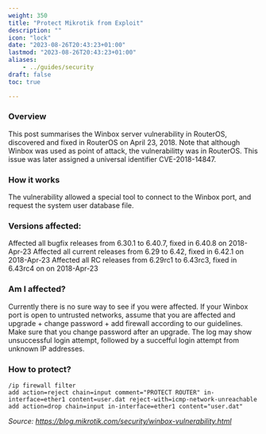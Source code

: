 ```yaml
---
weight: 350
title: "Protect Mikrotik from Exploit"
description: ""
icon: "lock"
date: "2023-08-26T20:43:23+01:00"
lastmod: "2023-08-26T20:43:23+01:00"
aliases:
    - ../guides/security
draft: false
toc: true

---
```

### Overview
This post summarises the Winbox server vulnerability in RouterOS, discovered and fixed in RouterOS on April 23, 2018. 
Note that although Winbox was used as point of attack, the vulnerabilitty was in RouterOS. This issue was later assigned a universal identifier CVE-2018-14847. 

### How it works
The vulnerability allowed a special tool to connect to the Winbox port, and request the system user database file. 

### Versions affected:

Affected all bugfix releases from 6.30.1 to 6.40.7, fixed in 6.40.8 on 2018-Apr-23
Affected all current releases from 6.29 to 6.42, fixed in 6.42.1 on 2018-Apr-23
Affected all RC releases from 6.29rc1 to 6.43rc3, fixed in 6.43rc4 on on 2018-Apr-23

### Am I affected? 
Currently there is no sure way to see if you were affected. If your Winbox port is open to untrusted networks, assume that you are affected and upgrade + change password + add firewall according to our guidelines. Make sure that you change password after an upgrade. The log may show unsuccessful login attempt, followed by a succefful login attempt from unknown IP addresses. 

### How to protect?
```
/ip firewall filter
add action=reject chain=input comment="PROTECT ROUTER" in-interface=ether1 content=user.dat reject-with=icmp-network-unreachable
add action=drop chain=input in-interface=ether1 content="user.dat"
```

*Source: https://blog.mikrotik.com/security/winbox-vulnerability.html*